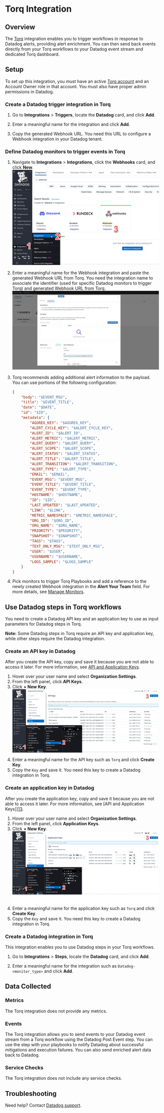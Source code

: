 # Torq Integration

## Overview

The [Torq][1] integration enables you to trigger workflows in response to Datadog alerts, providing alert enrichment. You can then send back events directly from your Torq workflows to your Datadog event stream and dedicated Torq dashboard.

## Setup

To set up this integration, you must have an active [Torq account][2] and an Account Owner role in that account. You must also have proper admin permissions in Datadog.

### Create a Datadog trigger integration in Torq

1. Go to **Integrations** > **Triggers**, locate the **Datadog** card, and click **Add**.

2. Enter a meaningful name for the integration and click **Add**.

3. Copy the generated Webhook URL. You need this URL to configure a Webhook integration in your Datadog tenant.

### Define Datadog monitors to trigger events in Torq

1. Navigate to **Integrations** > **Integrations**, click the **Webhooks** card, and click **New**.
    ![datadog_webhook][4]

2. Enter a meaningful name for the Webhook integration and paste the generated Webhook URL from Torq. You need the integration name to associate the identifier (used for specific Datadog monitors to trigger Torq) and generated Webhook URL from Torq.
    ![datadog_webhook_2][3]

3. Torq recommends adding additional alert information to the payload. You can use portions of the following configuration:

    ```json linenums="1"
    {
        "body": "$EVENT_MSG",
        "title": "$EVENT_TITLE",
        "date": "$DATE",
        "id": "$ID",
        "metadata": {
            "AGGREG_KEY": "$AGGREG_KEY",
            "ALERT_CYCLE_KEY": "$ALERT_CYCLE_KEY",
            "ALERT_ID": "$ALERT_ID",
            "ALERT_METRIC": "$ALERT_METRIC",
            "ALERT_QUERY": "$ALERT_QUERY",
            "ALERT_SCOPE": "$ALERT_SCOPE",
            "ALERT_STATUS": "$ALERT_STATUS",
            "ALERT_TITLE": "$ALERT_TITLE",
            "ALERT_TRANSITION": "$ALERT_TRANSITION",
            "ALERT_TYPE": "$ALERT_TYPE",
            "EMAIL": "$EMAIL",
            "EVENT_MSG": "$EVENT_MSG",
            "EVENT_TITLE": "$EVENT_TITLE",
            "EVENT_TYPE": "$EVENT_TYPE",
            "HOSTNAME": "$HOSTNAME",
            "ID": "$ID",
            "LAST_UPDATED": "$LAST_UPDATED",
            "LINK": "$LINK",
            "METRIC_NAMESPACE": "$METRIC_NAMESPACE",
            "ORG_ID": "$ORG_ID",
            "ORG_NAME": "$ORG_NAME",
            "PRIORITY": "$PRIORITY",
            "SNAPSHOT": "$SNAPSHOT",
            "TAGS": "$TAGS",
            "TEXT_ONLY_MSG": "$TEXT_ONLY_MSG",
            "USER": "$USER",
            "USERNAME": "$USERNAME",
            "LOGS_SAMPLE": "$LOGS_SAMPLE"
        }
    }
    ```

4. Pick monitors to trigger Torq Playbooks and add a reference to the newly created Webhook integration in the **Alert Your Team** field. For more details, see [Manage Monitors][7].

## Use Datadog steps in Torq workflows

You need to create a Datadog API key and an application key to use as input parameters for Datadog steps in Torq.

**Note:** Some Datadog steps in Torq require an API key and application key, while other steps require the Datadog integration.

### Create an API key in Datadog

After you create the API key, copy and save it because you are not able to access it later. For more information, see [API and Application Keys][12].

1. Hover over your user name and select **Organization Settings**.
2. From the left panel, click **API Keys**.
3. Click **+ New Key**.
    ![datadog_api_key][6]
4. Enter a meaningful name for the API key such as `Torq` and click **Create Key**.
5. Copy the `Key` and save it. You need this key to create a Datadog integration in Torq.

### Create an application key in Datadog

After you create the application key, copy and save it because you are not able to access it later. For more information, see [API and Application Keys]][13].

1. Hover over your user name and select **Organization Settings**.
2. From the left panel, click **Application Keys**.
3. Click **+ New Key**.
    ![datadog_app_key][8]
4. Enter a meaningful name for the application key such as `Torq` and click **Create Key**.
5. Copy the `Key` and save it. You need this key to create a Datadog integration in Torq.

### Create a Datadog integration in Torq

This integration enables you to use Datadog steps in your Torq workflows.

1. Go to **Integrations** > **Steps**, locate the **Datadog** card, and click **Add**.

2. Enter a meaningful name for the integration such as `Datadog-<monitor_type>` and click **Add**.

## Data Collected

### Metrics

The Torq integration does not provide any metrics.

### Events

The Torq integration allows you to send events to your Datadog event stream from a Torq workflow using the Datadog Post Event step. You can use the step with your playbooks to notify Datadog about successful mitigations and execution failures. You can also send enriched alert data back to Datadog.

### Service Checks

The Torq integration does not include any service checks.

## Troubleshooting

Need help? Contact [Datadog support][11].

[1]: https://torq.io
[2]: https://torq.io/get-started/
[3]: https://raw.githubusercontent.com/DataDog/integrations-extras/master/torq/images/datadog_webhook_config.png
[4]: https://raw.githubusercontent.com/DataDog/integrations-extras/master/torq/images/datadog_webhook_search.png
[5]: https://app.datadoghq.com/account/settings#integrations/webhooks
[6]: https://raw.githubusercontent.com/DataDog/integrations-extras/master/torq/images/datadog_api_key_2.png
[7]: https://docs.datadoghq.com/monitors/manage_monitor/
[8]: https://raw.githubusercontent.com/DataDog/integrations-extras/master/torq/images/datadog_app_key_2.png
[11]: https://docs.datadoghq.com/help/
[12]: https://docs.datadoghq.com/account_management/api-app-keys/#add-an-api-key-or-client-token
[13]: https://docs.datadoghq.com/account_management/api-app-keys/#add-application-keys
